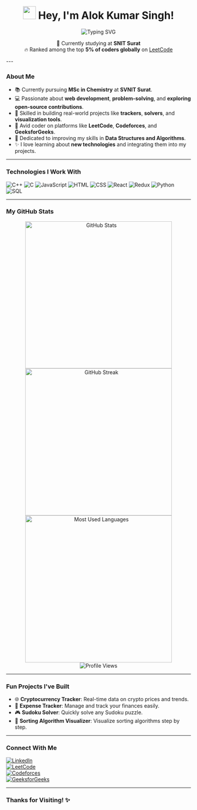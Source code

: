 <h1 align="center">
  <img src="https://media.giphy.com/media/hvRJCLFzcasrR4ia7z/giphy.gif" width="35">
  Hey, I'm Alok Kumar Singh!
</h1>

<p align="center">
  <img src="https://readme-typing-svg.demolab.com?font=Fira+Code&size=22&pause=1000&color=F75C7E&width=600&lines=Software+Developer+%7C+Problem+Solver;LeetCode+Knight+%7C+Among+Top+2%25+Coder;React+%7C+JavaScript+%7C+Node.js+%7C+C%2B%2B;Passionate+about+Learning+and+Building!" alt="Typing SVG">
</p>

<p align="center">
  🚀 Currently studying at <b>SNIT Surat</b> <br>
  🔥 Ranked among the top <b>5% of coders globally</b> on <a href="https://leetcode.com/u/alokkumar9019/">LeetCode</a>
</p>
---

### About Me 

- 📚 Currently pursuing **MSc in Chemistry** at **SVNIT Surat**.
- 💻 Passionate about **web development**, **problem-solving**, and **exploring open-source contributions**.
- 🌟 Skilled in building real-world projects like **trackers**, **solvers**, and **visualization tools**.
- 🏅 Avid coder on platforms like **LeetCode**, **Codeforces**, and **GeeksforGeeks**.
- 🚀 Dedicated to improving my skills in **Data Structures and Algorithms**.
- ✨ I love learning about **new technologies** and integrating them into my projects.

---

### Technologies I Work With

![C++](https://img.shields.io/badge/C%2B%2B-%2300599C.svg?style=for-the-badge&logo=c%2B%2B&logoColor=white)
![C](https://img.shields.io/badge/C-%2300599C.svg?style=for-the-badge&logo=c&logoColor=white)
![JavaScript](https://img.shields.io/badge/JavaScript-%23F7DF1E.svg?style=for-the-badge&logo=javascript&logoColor=black)
![HTML](https://img.shields.io/badge/HTML5-%23E34F26.svg?style=for-the-badge&logo=html5&logoColor=white)
![CSS](https://img.shields.io/badge/CSS3-%231572B6.svg?style=for-the-badge&logo=css3&logoColor=white)
![React](https://img.shields.io/badge/React-%2361DAFB.svg?style=for-the-badge&logo=react&logoColor=black)
![Redux](https://img.shields.io/badge/Redux-%23764ABC.svg?style=for-the-badge&logo=redux&logoColor=white)
![Python](https://img.shields.io/badge/Python-%233776AB.svg?style=for-the-badge&logo=python&logoColor=white)
![SQL](https://img.shields.io/badge/SQL-%234169E1.svg?style=for-the-badge&logo=mysql&logoColor=white)

---

### My GitHub Stats

<div align="center">
  <img src="https://github-readme-stats.vercel.app/api?username=alokkumar9019&show_icons=true&theme=radical" width="400px" alt="GitHub Stats">
  <img src="https://streak-stats.demolab.com/?user=alokkumar9019&theme=radical" width="400px" alt="GitHub Streak">
  <img src="https://github-readme-stats.vercel.app/api/top-langs/?username=alokkumar9019&layout=compact&theme=radical" width="400px" alt="Most Used Languages">
  <img src="https://komarev.com/ghpvc/?username=alokkumar9019&style=for-the-badge&color=blue" alt="Profile Views">
</div>

---

### Fun Projects I've Built 

- 🌐 **Cryptocurrency Tracker**: Real-time data on crypto prices and trends.
- 🎁 **Expense Tracker**: Manage and track your finances easily.
- 🎮 **Sudoku Solver**: Quickly solve any Sudoku puzzle.
- 🔄 **Sorting Algorithm Visualizer**: Visualize sorting algorithms step by step.

---

### Connect With Me

[![LinkedIn](https://img.shields.io/badge/LinkedIn-%230077B5.svg?style=for-the-badge&logo=linkedin&logoColor=white)](https://www.linkedin.com/in/alok-kumar-singh-b995b4208/)  
[![LeetCode](https://img.shields.io/badge/LeetCode-%23FFA116.svg?style=for-the-badge&logo=leetcode&logoColor=black)](https://leetcode.com/u/alokkumar9019/)  
[![Codeforces](https://img.shields.io/badge/Codeforces-%231F8ACB.svg?style=for-the-badge&logo=codeforces&logoColor=white)](https://codeforces.com/profile/alokkumar9019)  
[![GeeksforGeeks](https://img.shields.io/badge/GeeksforGeeks-%2300C853.svg?style=for-the-badge&logo=geeksforgeeks&logoColor=white)](https://www.geeksforgeeks.org/user/alokkumar9019/)

---

### Thanks for Visiting! ✨
